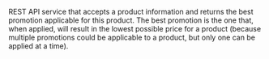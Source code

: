 REST API service that accepts a product information and returns the best promotion applicable for this product.
The best promotion is the one that, when applied, will result in the lowest possible price for a product (because multiple promotions could be applicable to a product, but only one can be applied at a time).
